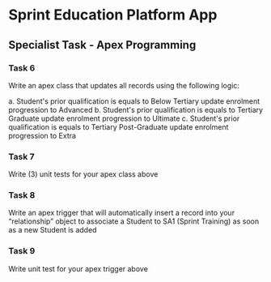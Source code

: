# Sprint Education Platform App

## Specialist Task - Apex Programming

### Task 6

Write an apex class that updates all records using the following logic:

a. Student's prior qualification is equals to Below Tertiary update enrolment progression to Advanced
b. Student's prior qualification is equals to Tertiary Graduate update enrolment progression to Ultimate
c. Student's prior qualification is equals to Tertiary Post-Graduate update enrolment progression to Extra

### Task 7 

Write (3) unit tests for your apex class above

### Task 8 

Write an apex trigger that will automatically insert a record into your “relationship” object to associate a
Student to SA1 (Sprint Training) as soon as a new Student is added 

### Task 9

Write unit test for your apex trigger above
